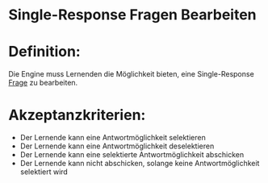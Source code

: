 # Single-Response Fragen Bearbeiten


# Definition:
Die Engine muss Lernenden die Möglichkeit bieten, eine Single-Response [Frage](Adaptivitätsfrage-GE.md) zu bearbeiten.

# Akzeptanzkriterien:
- Der Lernende kann eine Antwortmöglichkeit selektieren
- Der Lernende kann eine Antwortmöglichkeit deselektieren
- Der Lernende kann eine selektierte Antwortmöglichkeit abschicken
- Der Lernende kann nicht abschicken, solange keine Antwortmöglichkeit selektiert wird